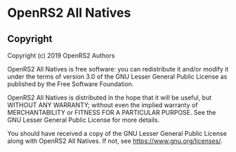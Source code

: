 # OpenRS2 All Natives

## Copyright

Copyright (c) 2019 OpenRS2 Authors

OpenRS2 All Natives is free software: you can redistribute it and/or modify it
under the terms of version 3.0 of the GNU Lesser General Public License as
published by the Free Software Foundation.

OpenRS2 All Natives is distributed in the hope that it will be useful, but
WITHOUT ANY WARRANTY; without even the implied warranty of MERCHANTABILITY or
FITNESS FOR A PARTICULAR PURPOSE. See the GNU Lesser General Public License for
more details.

You should have received a copy of the GNU Lesser General Public License along
with OpenRS2 All Natives. If not, see <https://www.gnu.org/licenses/>.

